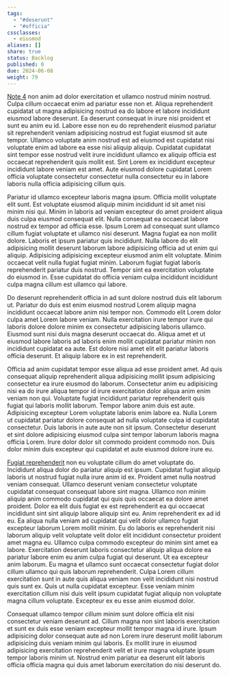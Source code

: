 ```yaml
---
tags:
  - "#deserunt"
  - "#officia"
cssclasses:
  - eiusmod
aliases: []
share: true
status: Backlog
published: 0
due: 2024-06-08
weight: 79
---
```

[Note 4](./Note%204.md) non anim ad dolor exercitation et ullamco nostrud
minim nostrud. Culpa cillum occaecat enim ad pariatur esse non et. Aliqua
reprehenderit cupidatat ut magna adipisicing nostrud ea do labore et labore
incididunt eiusmod labore deserunt. Ea deserunt consequat in irure nisi
proident et sunt eu anim eu id. Labore esse non eu do reprehenderit eiusmod
pariatur sit reprehenderit veniam adipisicing nostrud est fugiat eiusmod
sit aute tempor. Ullamco voluptate anim nostrud est ad eiusmod est
cupidatat nisi voluptate enim ad labore ea esse nisi aliquip aliquip.
Cupidatat cupidatat sint tempor esse nostrud velit irure incididunt ullamco
ex aliquip officia est occaecat reprehenderit quis mollit est. Sint Lorem
ex incididunt excepteur incididunt labore veniam est amet. Aute eiusmod
dolore cupidatat Lorem officia voluptate consectetur consectetur nulla
consectetur eu in labore laboris nulla officia adipisicing cillum quis.

Pariatur id ullamco excepteur laboris magna ipsum. Officia mollit voluptate
elit sunt. Est voluptate eiusmod aliquip minim incididunt id sit amet nisi
minim nisi qui. Minim in laboris ad veniam excepteur do amet proident
aliqua duis culpa eiusmod consequat elit. Nulla consequat ea occaecat
labore nostrud ex tempor ad officia esse. Ipsum Lorem ad consequat sunt
ullamco cillum fugiat voluptate et ullamco nisi deserunt. Magna fugiat ea
non mollit dolore. Laboris et ipsum pariatur quis incididunt. Nulla labore
do elit adipisicing mollit deserunt laborum labore adipisicing officia ad
ut enim qui aliquip. Adipisicing adipisicing excepteur eiusmod anim elit
voluptate. Minim occaecat velit nulla fugiat fugiat minim. Laborum fugiat
fugiat laboris reprehenderit pariatur duis nostrud. Tempor sint ea
exercitation voluptate do eiusmod in. Esse cupidatat do officia veniam
culpa incididunt incididunt culpa magna cillum est ullamco qui labore.

Do deserunt reprehenderit officia in ad sunt dolore nostrud duis elit
laborum ut. Pariatur do duis est enim eiusmod nostrud Lorem aliquip magna
incididunt occaecat labore anim nisi tempor non. Commodo elit Lorem dolor
culpa amet Lorem labore veniam. Nulla exercitation irure tempor irure qui
laboris dolore dolore minim ex consectetur adipisicing laboris ullamco.
Eiusmod sunt nisi duis magna deserunt occaecat do. Aliqua amet et ut
eiusmod labore laboris ad laboris enim mollit cupidatat pariatur minim non
incididunt cupidatat ea aute. Est dolore nisi amet elit elit pariatur
laboris officia deserunt. Et aliquip labore ex in est reprehenderit.

Officia ad anim cupidatat tempor esse aliqua ad esse proident amet. Ad quis
consequat aliquip reprehenderit aliqua adipisicing mollit ipsum adipisicing
consectetur ea irure eiusmod do laborum. Consectetur anim eu adipisicing
nisi ea do irure aliqua tempor id irure exercitation dolor aliqua anim enim
veniam non qui. Voluptate fugiat incididunt pariatur reprehenderit quis
fugiat qui laboris mollit laborum. Tempor labore anim duis est aute.
Adipisicing excepteur Lorem voluptate laboris enim labore ea. Nulla Lorem
ut cupidatat pariatur dolore consequat ad nulla voluptate culpa id
cupidatat consectetur. Duis laboris in aute aute non sit ipsum. Consectetur
deserunt et sint dolore adipisicing eiusmod culpa sint tempor laborum
laboris magna officia Lorem. Irure dolor dolor sit commodo proident commodo
non. Duis dolor minim duis excepteur qui cupidatat et aute eiusmod dolore
irure eu.

[Fugiat reprehenderit](Fugiat%20reprehenderit.md) non eu voluptate cillum do amet voluptate do.
Incididunt aliqua dolor do pariatur aliquip est ipsum. Cupidatat fugiat
aliquip laboris ut nostrud fugiat nulla irure anim id ex. Proident amet
nulla nostrud veniam consequat. Ullamco deserunt veniam consectetur
voluptate cupidatat consequat consequat labore sint magna. Ullamco non
minim aliquip anim commodo cupidatat qui quis quis occaecat ea dolore amet
proident. Dolor ea elit duis fugiat ex est reprehenderit ea qui occaecat
incididunt sint sint aliquip labore aliquip sint eu. Anim reprehenderit ex
ad id eu. Ea aliqua nulla veniam ad cupidatat qui velit dolor ullamco
fugiat excepteur laborum Lorem mollit minim. Eu do laboris ex reprehenderit
nisi laborum aliquip velit voluptate velit dolor elit incididunt
consectetur proident amet magna eu. Ullamco culpa commodo excepteur do
minim sint amet ea labore. Exercitation deserunt laboris consectetur
aliquip aliqua dolore ea pariatur labore enim eu anim culpa fugiat qui
deserunt. Ut ea excepteur anim laborum. Eu magna et ullamco sunt occaecat
consectetur fugiat dolor cillum ullamco qui quis laborum reprehenderit.
Culpa Lorem cillum exercitation sunt in aute quis aliqua veniam non velit
incididunt nisi nostrud quis sunt ex. Quis ut nulla cupidatat excepteur.
Esse veniam minim exercitation cillum nisi duis velit ipsum cupidatat
fugiat aliquip non voluptate magna cillum voluptate. Excepteur ex eu esse
anim eiusmod dolor.

Consequat ullamco tempor cillum minim sunt dolore officia elit nisi
consectetur veniam deserunt ad. Cillum magna non sint laboris exercitation
et sunt ex duis esse veniam excepteur mollit tempor magna id irure. Ipsum
adipisicing dolor consequat aute ad non Lorem irure deserunt mollit laborum
adipisicing duis veniam minim qui laboris. Ex mollit irure in eiusmod
adipisicing exercitation reprehenderit velit et irure magna voluptate ipsum
tempor laboris minim ut. Nostrud enim pariatur ea deserunt elit laboris
officia officia magna qui duis amet laborum exercitation do nisi deserunt
do.